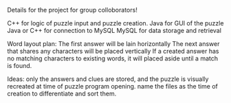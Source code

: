 Details for the project for group colloborators!


C++ for logic of puzzle input and puzzle creation.
Java for GUI of the puzzle
Java or C++ for connection to MySQL
MySQL for data storage and retrieval


Word layout plan:
The first answer will be lain horizontally
The next answer that shares any characters will be placed vertically
If a created answer has no matching characters to existing words, it will placed aside until a match is found.


Ideas:
only the answers and clues are stored, and the puzzle is visually recreated at time of puzzle program opening.
name the files as the time of creation to differentiate and sort them.
